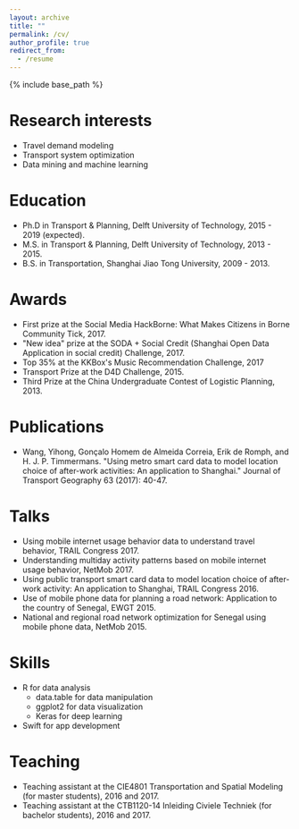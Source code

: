 ```yaml
---
layout: archive
title: ""
permalink: /cv/
author_profile: true
redirect_from:
  - /resume
---
```


{% include base_path %}

Research interests
======
* Travel demand modeling
* Transport system optimization
* Data mining and machine learning

Education
======
* Ph.D in Transport & Planning, Delft University of Technology, 2015 - 2019 (expected).
* M.S. in Transport & Planning, Delft University of Technology, 2013 - 2015.
* B.S. in Transportation, Shanghai Jiao Tong University, 2009 - 2013.

Awards
======
* First prize at the Social Media HackBorne: What Makes Citizens in Borne Community Tick, 2017.
* "New idea" prize at the SODA + Social Credit (Shanghai Open Data Application in social credit) Challenge, 2017.
* Top 35% at the KKBox's Music Recommendation Challenge, 2017
* Transport Prize at the D4D Challenge, 2015.
* Third Prize at the China Undergraduate Contest of Logistic Planning, 2013.
  
Publications
======
* Wang, Yihong, Gonçalo Homem de Almeida Correia, Erik de Romph, and H. J. P. Timmermans. "Using metro smart card data to model location choice of after-work activities: An application to Shanghai." Journal of Transport Geography 63 (2017): 40-47.

Talks
======
* Using mobile internet usage behavior data to understand travel behavior, TRAIL Congress 2017.
* Understanding multiday activity patterns based on mobile internet usage behavior, NetMob 2017.
* Using public transport smart card data to model location choice of after-work activity: An application to Shanghai, TRAIL Congress 2016.
* Use of mobile phone data for planning a road network: Application to the country of Senegal, EWGT 2015.
* National and regional road network optimization for Senegal using mobile phone data, NetMob 2015.

Skills
======
* R for data analysis
  * data.table for data manipulation
  * ggplot2 for data visualization
  * Keras for deep learning
* Swift for app development
  
Teaching
======
* Teaching assistant at the CIE4801 Transportation and Spatial Modeling (for master students), 2016 and 2017.
* Teaching assistant at the CTB1120-14 Inleiding Civiele Techniek (for bachelor students), 2016 and 2017.
  
